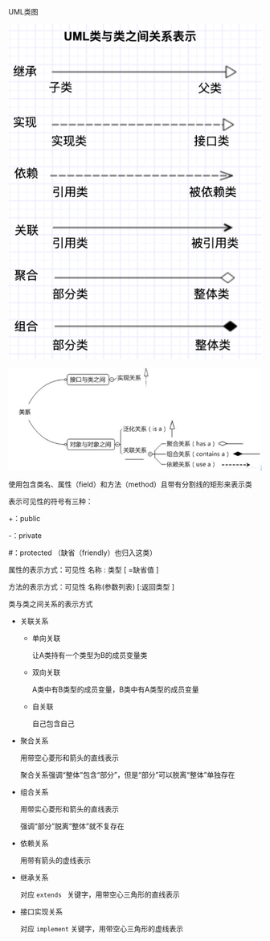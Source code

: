 UML类图



![uml](./images/uml.png)



![uml2](./images/uml2.jpg)





使用包含类名、属性（field）和方法（method）且带有分割线的矩形来表示类

表示可见性的符号有三种：

+：public

-：private

#：protected （缺省（friendly）也归入这类）

属性的表示方式：可见性 名称 : 类型 [ =缺省值 ]

方法的表示方式：可见性 名称(参数列表) [:返回类型 ]



类与类之间关系的表示方式

* 关联关系

  * 单向关联

    让A类持有一个类型为B的成员变量类

  * 双向关联

    A类中有B类型的成员变量，B类中有A类型的成员变量

  * 自关联

    自己包含自己

* 聚合关系

  用带空心菱形和箭头的直线表示

  聚合关系强调“整体”包含“部分”，但是“部分”可以脱离“整体”单独存在

* 组合关系

  用带实心菱形和箭头的直线表示

  强调“部分”脱离“整体”就不复存在

* 依赖关系

  用带有箭头的虚线表示

* 继承关系

  对应 `extends ` 关键字，用带空心三角形的直线表示

* 接口实现关系

  对应 `implement` 关键字，用带空心三角形的虚线表示

















